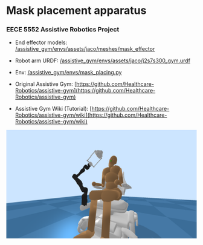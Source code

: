 # Mask placement apparatus

### EECE 5552 Assistive Robotics Project 

- End effector models: [/assistive_gym/envs/assets/jaco/meshes/mask_effector](/assistive_gym/envs/assets/jaco/meshes/mask_effector)

- Robot arm URDF: [/assistive_gym/envs/assets/jaco/j2s7s300_gym.urdf](/assistive_gym/envs/assets/jaco/j2s7s300_gym.urdf)

- Env: [/assistive_gym/envs/mask_placing.py](/assistive_gym/envs/mask_placing.py)

- Original Assistive Gym: [https://github.com/Healthcare-Robotics/assistive-gym](https://github.com/Healthcare-Robotics/assistive-gym)

- Assistive Gym Wiki (Tutorial): [https://github.com/Healthcare-Robotics/assistive-gym/wiki](https://github.com/Healthcare-Robotics/assistive-gym/wiki)

![](demo.png)
